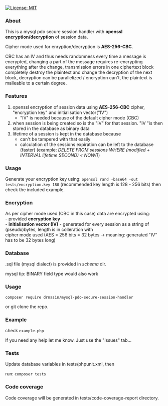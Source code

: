 [![License: MIT](https://img.shields.io/badge/License-MIT-yellow.svg)](https://opensource.org/licenses/MIT)

### About
This is a mysql pdo secure session handler with **openssl encryption/decryption** of session data.

Cipher mode used for enryption/decryption is **AES-256-CBC**.

CBC has an IV and thus needs randomness every time a message is encrypted,
changing a part of the message requires re-encrypting everything after the change,
transmission errors in one ciphertext block completely destroy the plaintext and
change the decryption of the next block, decryption can be parallelized / encryption can't,
the plaintext is malleable to a certain degree.

### Features
   1. openssl encryption of session data using **AES-256-CBC** cipher, "encryption key" and initialisation vector("IV")
        - "IV" is needed because of the default cipher mode (CBC)
   2. when session is being created so is the "IV" for that session. "IV "is then stored in the database as binary data
   2. lifetime of a session is kept in the database because
        - can't be tampered with that easily
        - calculation of the sessions expiration can be left to the database (faster)
        (example: _DELETE FROM sessions WHERE (modified + INTERVAL lifetime SECOND) < NOW()_)

### Usage
Generate your encryption key using:
`openssl rand -base64 -out tests/encryption.key 180` (recommended key length is 128 - 256 bits)
then check the included example.

### Encryption
As per cipher mode used (CBC in this case) data are encrypted using:\
    - provided **encryption key** \
    - **initialisation vector (IV)** - generated for every session as a string of (pseudo)bytes, length is in colleration with\
                                       cipher mode used (AES = 256 bits = 32 bytes -> meaning: generated "IV" has to be 32 bytes long)

### Database
.sql file (mysql dialect) is provided in *schema* dir.

mysql tip: BINARY field type would also work

### Usage

`composer require drnasin/mysql-pdo-secure-session-handler`

or git clone the repo.

### Example

check `example.php`

If you need any help let me know. Just use the "Issues" tab...

### Tests
Update database variables in tests/phpunit.xml, then

run: `composer tests`

### Code coverage
Code coverage will be generated in tests/code-coverage-report directory.



